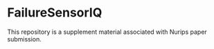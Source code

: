 # FailureSensorIQ
This repository is a supplement material associated with Nurips paper submission.
